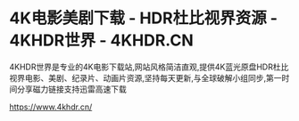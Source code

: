 # 4K电影美剧下载 - HDR杜比视界资源 -  4KHDR世界 -  4KHDR.CN

4KHDR世界是专业的4K电影下载站,网站风格简洁直观,提供4K蓝光原盘HDR杜比视界电影、美剧、纪录片、动画片资源,坚持每天更新,与全球破解小组同步,第一时间分享磁力链接支持迅雷高速下载 

https://www.4khdr.cn/